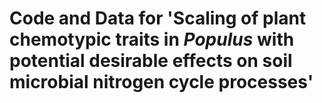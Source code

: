 # Code and Data for 'Scaling of plant chemotypic traits in _Populus_ with potential desirable effects on soil microbial nitrogen cycle processes' 
